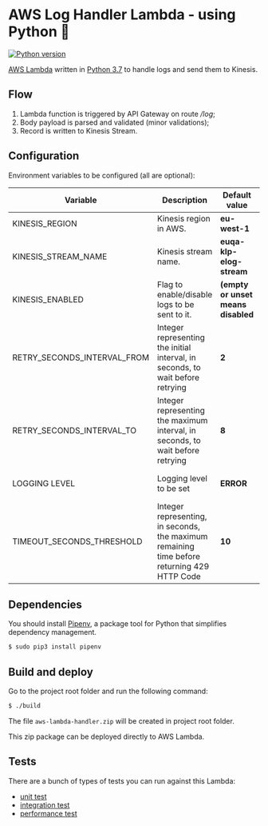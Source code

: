 # AWS Log Handler Lambda - using Python 🐍

[![Python version](https://img.shields.io/github/pipenv/locked/python-version/saulotdr/aws-processing-lambda-python?style=for-the-badge)](https://python.org)


[AWS Lambda](https://aws.amazon.com/lambda/) written in [Python 3.7](https://python.org) to handle logs and send them to Kinesis.

## Flow

1) Lambda function is triggered by API Gateway on route _/log_;
2) Body payload is parsed and validated (minor validations);
3) Record is written to Kinesis Stream.

## Configuration

Environment variables to be configured (all are optional):

| Variable | Description | Default value | Accepted values |
| -------- | ----------- | ------------- | --------------- |
| KINESIS_REGION | Kinesis region in AWS. | **eu-west-1** | **string** |
| KINESIS_STREAM_NAME | Kinesis stream name. | **euqa-klp-elog-stream** | **string** |
| KINESIS_ENABLED | Flag to enable/disable logs to be sent to it. | **(empty or unset means disabled** | **string** |
| RETRY_SECONDS_INTERVAL_FROM | Integer representing the initial interval, in seconds, to wait before retrying | **2** | **positive integer** | 
| RETRY_SECONDS_INTERVAL_TO | Integer representing the maximum interval, in seconds, to wait before retrying | **8** | **positive integer** | 
| LOGGING LEVEL | Logging level to be set | **ERROR** | **"DEBUG" or "ERROR"** | 
| TIMEOUT_SECONDS_THRESHOLD | Integer representing, in seconds, the maximum remaining time before returning 429 HTTP Code | **10** | **positive integer** | 

## Dependencies

You should install [Pipenv](https://docs.pipenv.org), a package tool for Python that simplifies dependency management.

```bash
$ sudo pip3 install pipenv
```

## Build and deploy

Go to the project root folder and run the following command:

```bash
$ ./build 
```

The file `aws-lambda-handler.zip` will be created in project root folder.

This zip package can be deployed directly to AWS Lambda.

## Tests

There are a bunch of types of tests you can run against this Lambda:

- [unit test](tests/unit)
- [integration test](tests/integration)
- [performance test](tests/performance)

